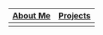 | [About Me](http://vlarko.com/About%20Me) | [Projects](http://vlarko.com/Projects) |
| - | - |
| | |
